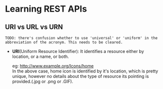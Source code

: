 # Learning REST APIs

## URI vs URL vs URN

`` TODO:
    there's confusion whether to use 'universal' or 'uniform' in the abbreviation of the acronym. This needs to be cleared.
``

- __URI__(Uniform Resource Identifier): It identifies a resource either by location, or a name, or both.

    eg: http://www.example.org/Icons/home <br />
    In the above case, home icon is identified by it's location, which is pretty unique, however no details about the type of resource its pointing is provided.(.jpg or .png or .GIF).